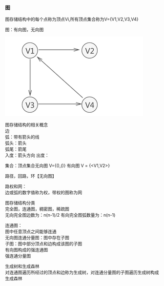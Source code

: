 ### 图  

图存储结构中的每个点称为顶点Vi,所有顶点集合称为V={V1,V2,V3,V4}  

图：有向图，无向图  

![图](images/3.png)  

图存储结构的相关概念    
边    
弧：带有箭头的线    
弧头：箭头  
弧尾：箭尾  
入度：箭头方向
出度：

集合：顶点集合无向图  V={(),()}
     有向图    V = {<V1,V2>}  
     
路径，回路，环【无向图】  

路权和网：  
    边或弧的数字值称为权，带权的图称为网   
    
图存储结构分类  
    完全图，连通图，稠密图，稀疏图  
    无向完全图边数为：n(n-1)/2 
    有向完全图弧数量为：n(n-1)    
     
     
     
连通图：        
    图中任意顶点之间能够连通   
    无向图连通分量图：图中存在子图  
    子图：图中部分顶点和边构成该图的子图   
    有向图构成的强连通图   
    强连通分量图     
    
生成树和生成森林  
    对连通图遍历所经过的顶点和边称为生成树，对连通分量图的子图遍历生成树构成生成森林   
    
    